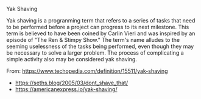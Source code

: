 Yak Shaving 

Yak shaving is a progranming term that refers to a series of tasks that need to be performed before a project can progress to its next milestone. This term is believed to have been coined by Carlin Vieri and was inspired by an episode of "The Ren & Stimpy Show." The term's name alludes to the seeming uselessness of the tasks being performed, even though they may be necessary to solve a larger problem. The process of complicating a simple activity also may be considered yak shaving.

From: https://www.techopedia.com/definition/15511/yak-shaving

* https://seths.blog/2005/03/dont_shave_that/
* https://americanexpress.io/yak-shaving/
